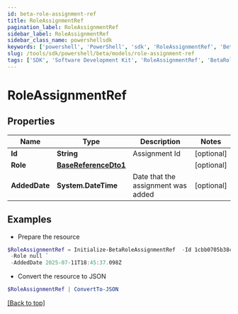 ```yaml
---
id: beta-role-assignment-ref
title: RoleAssignmentRef
pagination_label: RoleAssignmentRef
sidebar_label: RoleAssignmentRef
sidebar_class_name: powershellsdk
keywords: ['powershell', 'PowerShell', 'sdk', 'RoleAssignmentRef', 'BetaRoleAssignmentRef'] 
slug: /tools/sdk/powershell/beta/models/role-assignment-ref
tags: ['SDK', 'Software Development Kit', 'RoleAssignmentRef', 'BetaRoleAssignmentRef']
---
```



# RoleAssignmentRef

## Properties

Name | Type | Description | Notes
------------ | ------------- | ------------- | -------------
**Id** | **String** | Assignment Id | [optional] 
**Role** | [**BaseReferenceDto1**](base-reference-dto1) |  | [optional] 
**AddedDate** | **System.DateTime** | Date that the assignment was added | [optional] 

## Examples

- Prepare the resource
```powershell
$RoleAssignmentRef = Initialize-BetaRoleAssignmentRef  -Id 1cbb0705b38c4226b1334eadd8874086 `
 -Role null `
 -AddedDate 2025-07-11T18:45:37.098Z
```

- Convert the resource to JSON
```powershell
$RoleAssignmentRef | ConvertTo-JSON
```


[[Back to top]](#) 

